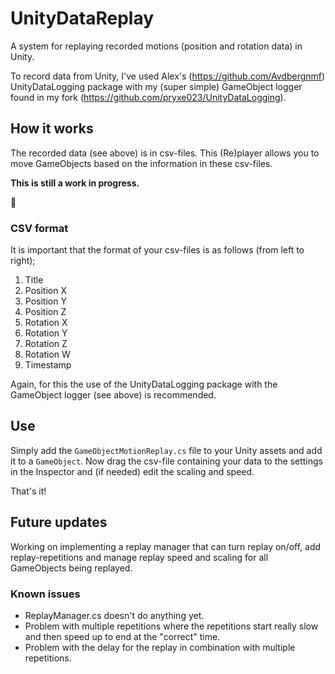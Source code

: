 # UnityDataReplay
A system for replaying recorded motions (position and rotation data) in Unity.

To record data from Unity, I've used Alex's (https://github.com/Avdbergnmf) UnityDataLogging package with my (super simple) GameObject logger found in my fork (https://github.com/pryxe023/UnityDataLogging).

## How it works
The recorded data (see above) is in csv-files. This (Re)player allows you to move GameObjects based on the information in these csv-files.

**This is still a work in progress.**

:construction:

### CSV format
It is important that the format of your csv-files is as follows (from left to right);

1. Title
1. Position X
1. Position Y
1. Position Z
1. Rotation X
1. Rotation Y
1. Rotation Z
1. Rotation W
1. Timestamp

Again, for this the use of the UnityDataLogging package with the GameObject logger (see above) is recommended.

## Use

Simply add the `GameObjectMotionReplay.cs` file to your Unity assets and add it to a `GameObject`.
Now drag the csv-file containing your data to the settings in the Inspector and (if needed) edit the scaling and speed.

That's it!

## Future updates

Working on implementing a replay manager that can turn replay on/off, add replay-repetitions and manage replay speed and scaling for all GameObjects being replayed.

### Known issues

* ReplayManager.cs doesn't do anything yet.
* Problem with multiple repetitions where the repetitions start really slow and then speed up to end at the "correct" time.
* Problem with the delay for the replay in combination with multiple repetitions.
